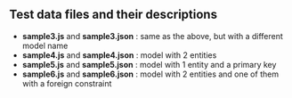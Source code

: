 ## Test data files and their descriptions

 - **sample3.js** and **sample3.json** : same as the above, but with a different model name
 - **sample4.js** and **sample4.json** : model with 2 entities
 - **sample5.js** and **sample5.json** : model with 1 entity and a primary key
 - **sample6.js** and **sample6.json** : model with 2 entities and one of them with a foreign constraint
